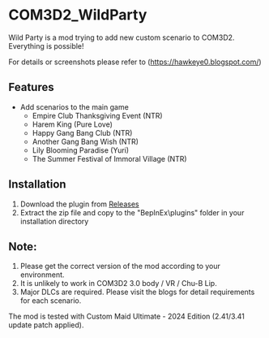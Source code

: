# COM3D2_WildParty

Wild Party is a mod trying to add new custom scenario to COM3D2.<br>
Everything is possible!<br>

For details or screenshots please refer to (https://hawkeye0.blogspot.com/)

## Features

- Add scenarios to the main game
  - Empire Club Thanksgiving Event (NTR)
  - Harem King (Pure Love)
  - Happy Gang Bang Club (NTR)
  - Another Gang Bang Wish (NTR)
  - Lily Blooming Paradise (Yuri)
  - The Summer Festival of Immoral Village (NTR) 
 


## Installation
1. Download the plugin from [Releases](https://github.com/hawkeye-e/COM3D2_WildParty/releases)
2. Extract the zip file and copy to the "BepInEx\plugins" folder in your installation directory

## Note:
1. Please get the correct version of the mod according to your environment.
2. It is unlikely to work in COM3D2 3.0 body / VR / Chu-B Lip.
3. Major DLCs are required. Please visit the blogs for detail requirements for each scenario.

The mod is tested with Custom Maid Ultimate - 2024 Edition (2.41/3.41 update patch applied).
